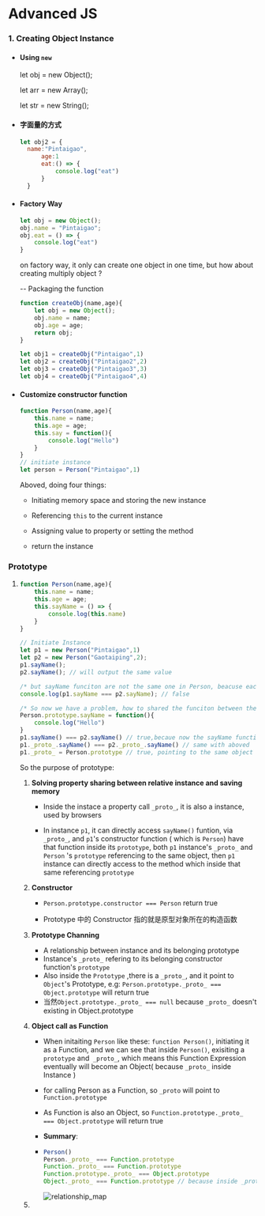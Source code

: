 # Advanced JS

### 1. Creating Object Instance

* #### Using `new`

  let obj = new Object();

  let arr = new Array();

  let str = new String();

* #### 字面量的方式

  ```javascript
  let obj2 = {
  	name:"Pintaigao",
    	age:1
    	eat:() => {
    		console.log("eat")
    	}
    }
  ```

* #### Factory Way

  ```javascript
  let obj = new Object();
  obj.name = "Pintaigao";
  obj.eat = () => {
      console.log("eat")
  }
  ```

  on factory way, it only can create one object in one time, but how about creating multiply object ? 

  	-- Packaging the function 

  ```javascript
  function createObj(name,age){
      let obj = new Object();
      obj.name = name;
      obj.age = age;
      return obj;
  }
  
  let obj1 = createObj("Pintaigao",1)
  let obj2 = createObj("Pintaigao2",2)
  let obj3 = createObj("Pintaigao3",3)
  let obj4 = createObj("Pintaigao4",4)
  ```

* #### Customize constructor function

  ```javascript
  function Person(name,age){
      this.name = name;
      this.age = age;
      this.say = function(){
          console.log("Hello")
      }
  }
  // initiate instance
  let person = Person("Pintaigao",1)
  ```

  Aboved, doing four things:

  - Initiating memory space and storing the new instance

  - Referencing `this` to the current instance

  - Assigning value to property or setting the method

  - return the instance

### Prototype

1. ```javascript
   function Person(name,age){
       this.name = name;
       this.age = age;
       this.sayName = () => {
           console.log(this.name)
       }
   }
   
   // Initiate Instance
   let p1 = new Person("Pintaigao",1)
   let p2 = new Person("Gaotaiping",2);
   p1.sayName();
   p2.sayName(); // will output the same value
   
   /* but sayName funciton are not the same one in Person, beacuse each instance has its own sayName(), it is not sharable */
   console.log(p1.sayName === p2.sayName); // false
   
   /* So now we have a problem, how to shared the funciton between the instance which type is same --- Prototype*/
   Person.prototype.sayName = function(){
       console.log("Hello")
   }
   p1.sayName() === p2.sayName() // true,becaue now the sayName function is sharable 
   p1._proto_.sayName() === p2._proto_.sayName() // same with aboved
   p1._proto_ = Person.prototype // true, pointing to the same object
   
   ```

   So the purpose of prototype:

   1. **Solving property sharing between relative instance and saving memory**
      * Inside the instace a property call `_proto_`, it is also a instance, used by browsers

      * In instance `p1`, it can directly access `sayName()` funtion, via `_proto_`, and `p1`'s  constructor function ( which is `Person`) have that function inside its `prototype`, both `p1` instance's `_proto_` and `Person` 's `prototype` referencing to the same object, then `p1` instance can directly access to the method which inside that same referencing `prototype`

   2. **Constructor**

      * `Person.prototype.constructor === Person` return true

      * Prototype 中的 Constructor 指的就是原型对象所在的构造函数

   3. **Prototype Channing**
      * A relationship between instance and its belonging prototype
      * Instance's `_proto_` refering to its belonging constructor function's `prototype`
      * Also inside the `Prototype` ,there is a `_proto_`, and it point to `Object`'s Prototype, e.g: `Person.prototype._proto_ === Object.prototype` will return true
      * 当然`Object.prototype._proto_ === null` because `_proto_` doesn't existing in Object.prototype 

   4. **Object call as Function**

      * When initaiting `Person` like these: `function Person()`, initiating it as a Function, and we can see that inside `Person()`, exisiting a 	`prototype` and` _proto_`, which means this Function Expression eventually will become an Object( because `_proto_` inside Instance )

      * for calling Person as a Function, so `_proto` will point to `Function.prototype`

      * As Function is also an Object, so `Function.prototype._proto_ === Object.prototype` will return true

      * **Summary**:

      * ```javascript
        Person()
        Person._proto_ === Function.prototype 
        Function._proto_ === Function.prototype 
        Function.prototype._proto_ === Object.prototype
        Object._proto_ === Function.prototype // because inside _proto_ indicate it is a function
        ```

        <img alt= 'relationship_map' src = "https://github.com/hptg1994/OpenCourse_Docuement/blob/master/06-Advanced_JS/resource/relationship.png" >

   5. 

